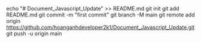 echo "# Document_Javascript_Update" >> README.md
git init
git add README.md
git commit -m "first commit"
git branch -M main
git remote add origin https://github.com/hoanganhdeveloper2k1/Document_Javascript_Update.git
git push -u origin main
